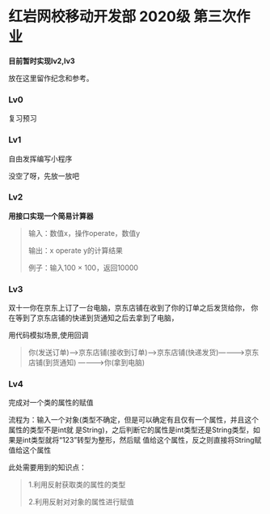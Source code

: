 # 红岩网校移动开发部 2020级 第三次作业

**目前暂时实现lv2,lv3**

放在这里留作纪念和参考。

### **Lv0**

复习预习

### **Lv1**

自由发挥编写小程序

没空了呀，先放一放吧

### **Lv2**

**用接口实现一个简易计算器**

>输入：数值x，操作operate，数值y
>
>输出：x operate y的计算结果
>
>例子：输入100 × 100，返回10000

### **Lv3**

双十一你在京东上订了一台电脑，京东店铺在收到了你的订单之后发货给你，
你在等到了京东店铺的快递到货通知之后去拿到了电脑，

用代码模拟场景,使用回调

>你(发送订单)——>京东店铺(接收到订单)——>京东店铺(快递发货)————>京东店铺(到货通知)
 ————>你(拿到电脑)

### **Lv4**
完成对一个类的属性的赋值

流程为：输入一个对象(类型不确定，但是可以确定有且仅有一个属性，并且这个属性的类型不是int就
是String)，之后判断它的属性是int类型还是String类型，如果是int类型就将“123”转型为整形，然后赋
值给这个属性，反之则直接将String赋值给这个属性

此处需要用到的知识点：
>
>1.利用反射获取类的属性的类型
>
>2.利用反射对对象的属性进行赋值

